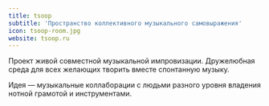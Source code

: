 ```yaml
---
title: tsoop
subtitle: 'Пространство коллективного музыкального самовыражения'
icon: tsoop-room.jpg
website: tsoop.ru
---
```


Проект живой совместной музыкальной импровизации. Дружелюбная среда для всех желающих творить вместе спонтанную музыку.

Идея — музыкальные коллаборации с людьми разного уровня владения нотной грамотой и инструментами.
